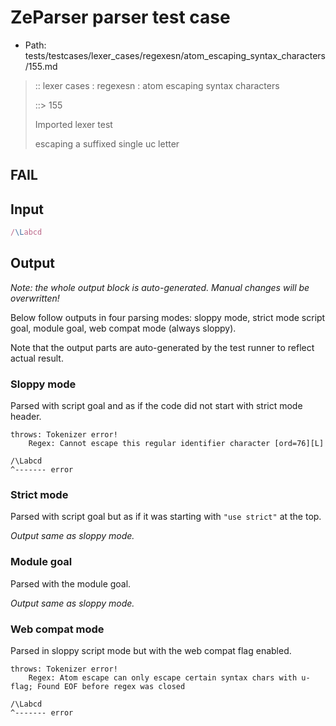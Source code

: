 # ZeParser parser test case

- Path: tests/testcases/lexer_cases/regexesn/atom_escaping_syntax_characters/155.md

> :: lexer cases : regexesn : atom escaping syntax characters
>
> ::> 155
>
> Imported lexer test
>
> escaping a suffixed single uc letter

## FAIL

## Input

`````js
/\Labcd
`````

## Output

_Note: the whole output block is auto-generated. Manual changes will be overwritten!_

Below follow outputs in four parsing modes: sloppy mode, strict mode script goal, module goal, web compat mode (always sloppy).

Note that the output parts are auto-generated by the test runner to reflect actual result.

### Sloppy mode

Parsed with script goal and as if the code did not start with strict mode header.

`````
throws: Tokenizer error!
    Regex: Cannot escape this regular identifier character [ord=76][L]

/\Labcd
^------- error
`````

### Strict mode

Parsed with script goal but as if it was starting with `"use strict"` at the top.

_Output same as sloppy mode._

### Module goal

Parsed with the module goal.

_Output same as sloppy mode._

### Web compat mode

Parsed in sloppy script mode but with the web compat flag enabled.

`````
throws: Tokenizer error!
    Regex: Atom escape can only escape certain syntax chars with u-flag; Found EOF before regex was closed

/\Labcd
^------- error
`````

